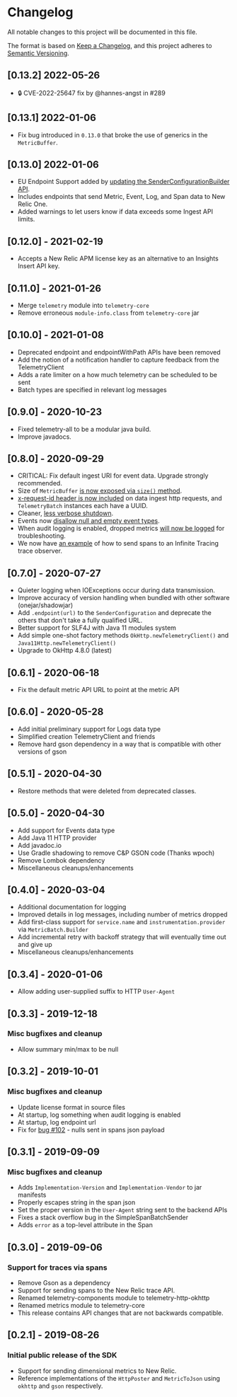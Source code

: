 # Changelog
All notable changes to this project will be documented in this file.

The format is based on [Keep a Changelog](https://keepachangelog.com/en/1.0.0/),
and this project adheres to [Semantic Versioning](https://semver.org/spec/v2.0.0.html).

## [0.13.2] 2022-05-26
- 🔒 CVE-2022-25647 fix by @hannes-angst in #289

## [0.13.1] 2022-01-06
- Fix bug introduced in `0.13.0` that broke the use of generics in the `MetricBuffer`.

## [0.13.0] 2022-01-06
- EU Endpoint Support added by [updating the SenderConfigurationBuilder API](https://github.com/newrelic/newrelic-telemetry-sdk-java/pull/276). 
- Includes endpoints that send Metric, Event, Log, and Span data to New Relic One.
- Added warnings to let users know if data exceeds some Ingest API limits. 

## [0.12.0] - 2021-02-19
- Accepts a New Relic APM license key as an alternative to an Insights Insert API key.

## [0.11.0] - 2021-01-26
- Merge `telemetry` module into `telemetry-core`
- Remove erroneous `module-info.class` from `telemetry-core` jar

## [0.10.0] - 2021-01-08
- Deprecated endpoint  and endpointWithPath APIs have been removed
- Add the notion of a notification handler to capture feedback from the TelemetryClient
- Adds a rate limiter on a how much telemetry can be scheduled to be sent
- Batch types are specified in relevant log messages

## [0.9.0] - 2020-10-23
- Fixed telemetry-all to be a modular java build.
- Improve javadocs.

## [0.8.0] - 2020-09-29
- CRITICAL: Fix default ingest URI for event data. Upgrade strongly recommended.
- Size of `MetricBuffer` [is now exposed via `size()` method](https://github.com/newrelic/newrelic-telemetry-sdk-java/pull/215).
- [x-request-id header is now included](https://github.com/newrelic/newrelic-telemetry-sdk-java/pull/218) on data ingest http requests, and `TelemetryBatch` instances each have a UUID.
- Cleaner, [less verbose shutdown](https://github.com/newrelic/newrelic-telemetry-sdk-java/pull/220).
- Events now [disallow null and empty event types](https://github.com/newrelic/newrelic-telemetry-sdk-java/pull/221).
- When audit logging is enabled, dropped metrics [will now be logged](https://github.com/newrelic/newrelic-telemetry-sdk-java/pull/222) for troubleshooting.
- We now have [an example](https://github.com/newrelic/newrelic-telemetry-sdk-java/blob/main/telemetry_examples/src/main/java/com/newrelic/telemetry/examples/SpanToTraceObserverExample.java) of how to send spans to an Infinite Tracing trace observer.


## [0.7.0] - 2020-07-27
- Quieter logging when IOExceptions occur during data transmission.
- Improve accuracy of version handling when bundled with other software (onejar/shadowjar)
- Add `.endpoint(url)` to the `SenderConfiguration` and deprecate the others that don't take a fully qualified URL.
- Better support for SLF4J with Java 11 modules system
- Add simple one-shot factory methods `OkHttp.newTelemetryClient()` and `Java11Http.newTelemetryClient()`
- Upgrade to OkHttp 4.8.0 (latest)  

## [0.6.1] - 2020-06-18
- Fix the default metric API URL to point at the metric API

## [0.6.0] - 2020-05-28
- Add initial preliminary support for Logs data type
- Simplified creation TelemetryClient and friends
- Remove hard gson dependency in a way that is compatible with other versions of gson

## [0.5.1] - 2020-04-30
- Restore methods that were deleted from deprecated classes.

## [0.5.0] - 2020-04-30
- Add support for Events data type
- Add Java 11 HTTP provider
- Add javadoc.io
- Use Gradle shadowing to remove C&P GSON code (Thanks wpoch)
- Remove Lombok dependency
- Miscellaneous cleanups/enhancements

## [0.4.0] - 2020-03-04
- Additional documentation for logging
- Improved details in log messages, including number of metrics dropped
- Add first-class support for `service.name` and `instrumentation.provider` via `MetricBatch.Builder`
- Add incremental retry with backoff strategy that will eventually time out and give up
- Miscellaneous cleanups/enhancements 
 
## [0.3.4] - 2020-01-06
- Allow adding user-supplied suffix to HTTP `User-Agent`

## [0.3.3] - 2019-12-18
### Misc bugfixes and cleanup
- Allow summary min/max to be null 

## [0.3.2] - 2019-10-01
### Misc bugfixes and cleanup
- Update license format in source files
- At startup, log something when audit logging is enabled
- At startup, log endpoint url
- Fix for [bug #102](https://github.com/newrelic/newrelic-telemetry-sdk-java/issues/102) - nulls sent in spans json payload

## [0.3.1] - 2019-09-09
### Misc bugfixes and cleanup
- Adds `Implementation-Version` and `Implementation-Vendor` to jar manifests
- Properly escapes string in the span json
- Set the proper version in the `User-Agent` string sent to the backend APIs
- Fixes a stack overflow bug in the SimpleSpanBatchSender
- Adds `error` as a top-level attribute in the Span

## [0.3.0] - 2019-09-06
### Support for traces via spans
- Remove Gson as a dependency
- Support for sending spans to the New Relic trace API.
- Renamed telemetry-components module to telemetry-http-okhttp
- Renamed metrics module to telemetry-core
- This release contains API changes that are not backwards compatible.

## [0.2.1] - 2019-08-26
### Initial public release of the SDK
- Support for sending dimensional metrics to New Relic.
- Reference implementations of the `HttpPoster` and `MetricToJson` using `okhttp` and `gson` respectively.

